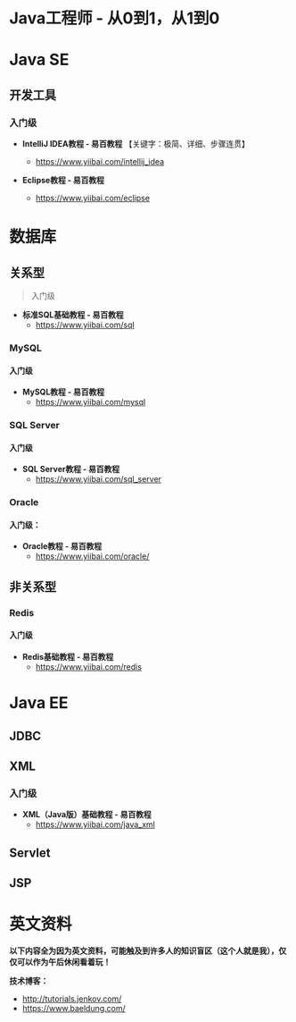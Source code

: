 # Java工程师 - 从0到1，从1到0



# Java SE



## 开发工具



### 入门级

- **IntelliJ IDEA教程 - 易百教程** 【关键字：极简、详细、步骤连贯】
  - https://www.yiibai.com/intellij_idea

- **Eclipse教程 - 易百教程**
  - https://www.yiibai.com/eclipse



# 数据库





## 关系型

>  入门级

- **标准SQL基础教程 - 易百教程** 
  - https://www.yiibai.com/sql



### MySQL

#### 入门级

- **MySQL教程 - 易百教程**
  - https://www.yiibai.com/mysql



### SQL Server

#### 入门级

- **SQL Server教程 - 易百教程**
  - https://www.yiibai.com/sql_server



### Oracle

#### 入门级：

- **Oracle教程 - 易百教程**
  - https://www.yiibai.com/oracle/







## 非关系型



### Redis

#### 入门级

- **Redis基础教程 - 易百教程**
  - https://www.yiibai.com/redis





# Java EE



## JDBC



## XML

### 入门级

- **XML（Java版）基础教程 - 易百教程**
  - https://www.yiibai.com/java_xml

## Servlet



## JSP





# 英文资料

**以下内容全为因为英文资料，可能触及到许多人的知识盲区（这个人就是我），仅仅可以作为午后休闲看着玩！**



**技术博客：**

- http://tutorials.jenkov.com/
- https://www.baeldung.com/










